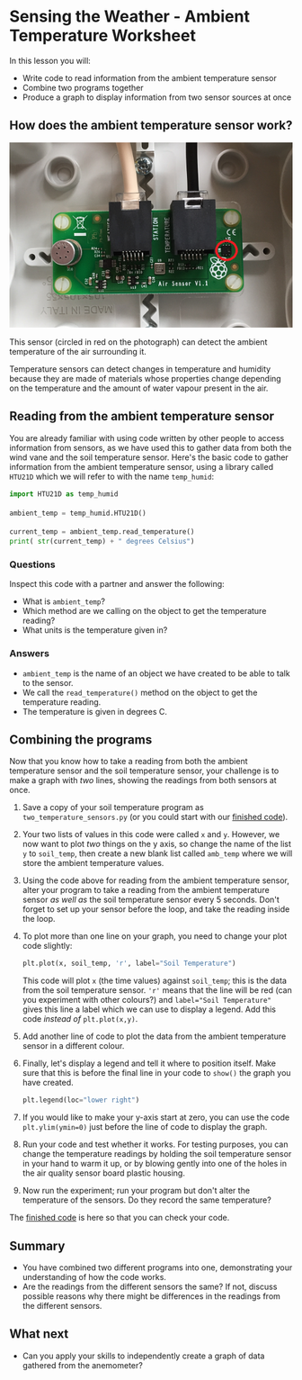# Sensing the Weather - Ambient Temperature Worksheet

In this lesson you will:

- Write code to read information from the ambient temperature sensor
- Combine two programs together
- Produce a graph to display information from two sensor sources at once

## How does the ambient temperature sensor work?

![Ambient Temperature Sensor](images/air_board.png)

This sensor (circled in red on the photograph) can detect the ambient temperature of the air surrounding it. 

Temperature sensors can detect changes in temperature and humidity because they are made of materials whose properties change depending on the temperature and the amount of water vapour present in the air.


## Reading from the ambient temperature sensor

You are already familiar with using code written by other people to access information from sensors, as we have used this to gather data from both the wind vane and the soil temperature sensor. Here's the basic code to gather information from the ambient temperature sensor, using a library called `HTU21D` which we will refer to with the name `temp_humid`:

```python
import HTU21D as temp_humid

ambient_temp = temp_humid.HTU21D()

current_temp = ambient_temp.read_temperature()
print( str(current_temp) + " degrees Celsius")
```

### Questions

Inspect this code with a partner and answer the following:

- What is `ambient_temp`?
- Which method are we calling on the object to get the temperature reading?
- What units is the temperature given in?

### Answers

- `ambient_temp` is the name of an object we have created to be able to talk to the sensor.
- We call the `read_temperature()` method on the object to get the temperature reading.
- The temperature is given in degrees C.

## Combining the programs

Now that you know how to take a reading from both the ambient temperature sensor and the soil temperature sensor, your challenge is to make a graph with *two* lines, showing the readings from both sensors at once. 

1. Save a copy of your soil temperature program as `two_temperature_sensors.py` (or you could start with our [finished code](../soil_temperature/code/soil_fancy_graph.py)).

1. Your two lists of values in this code were called `x` and `y`. However, we now want to plot *two* things on the y axis, so change the name of the list `y` to `soil_temp`, then create a new blank list called `amb_temp` where we will store the ambient temperature values.

1. Using the code above for reading from the ambient temperature sensor, alter your program to take a reading from the ambient temperature sensor *as well as* the soil temperature sensor every 5 seconds. Don't forget to set up your sensor before the loop, and take the reading inside the loop.

1. To plot more than one line on your graph, you need to change your plot code slightly:

	```python
	plt.plot(x, soil_temp, 'r', label="Soil Temperature")
	```

	This code will plot `x` (the time values) against `soil_temp`; this is the data from the soil temperature sensor. `'r'` means that the line will be red (can you experiment with other colours?) and `label="Soil Temperature"` gives this line a label which we can use to display a legend. Add this code *instead of* `plt.plot(x,y)`.

1. Add another line of code to plot the data from the ambient temperature sensor in a different colour.

1. Finally, let's display a legend and tell it where to position itself. Make sure that this is before the final line in your code to `show()` the graph you have created.

	```python
	plt.legend(loc="lower right")
	```
1. If you would like to make your y-axis start at zero, you can use the code `plt.ylim(ymin=0)` just before the line of code to display the graph.

1. Run your code and test whether it works. For testing purposes, you can change the temperature readings by holding the soil temperature sensor in your hand to warm it up, or by blowing gently into one of the holes in the air quality sensor board plastic housing.

1. Now run the experiment; run your program but don't alter the temperature of the sensors. Do they record the same temperature?

The [finished code](code/two_temperature_sensors.py) is here so that you can check your code.

## Summary

- You have combined two different programs into one, demonstrating your understanding of how the code works.
- Are the readings from the different sensors the same? If not, discuss possible reasons why there might be differences in the readings from the different sensors.

## What next

- Can you apply your skills to independently create a graph of data gathered from the anemometer?
